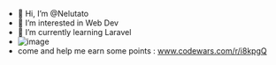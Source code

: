 - 👋 Hi, I’m @Nelutato
- 👀 I’m interested in Web Dev
- 🌱 I’m currently learning Laravel
- ![image](https://user-images.githubusercontent.com/60669807/163970050-5ce9afe0-0f56-4b49-a0f0-a45d98c8600b.png)
- come and help me earn some points : 
       www.codewars.com/r/i8kpgQ

